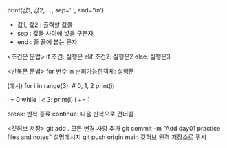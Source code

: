 print(값1, 값2, ..., sep=' ', end='\n')
- 값1, 값2 : 출력할 값들
- sep : 값들 사이에 넣을 구분자
- end : 줄 끝에 붙는 문자

<조건문 문법>
if 조건:
    실행문
elif 조건2:
    실행문2
else:
    실행문3

<반복문 문법>
for 변수 in 순회가능한객체:
    실행문

(예시)
for i in range(3):  # 0, 1, 2
    print(i)

i = 0
while i < 3:
    print(i)
    i += 1

break: 반복 종료
continue: 다음 반복으로 건너뜀

<깃허브 저장>
git add . 모든 변경 사항 추가
git commit -m "Add day01 practice files and notes" 설명메시지
git push origin main 깃허브 원격 저장소로 푸시

